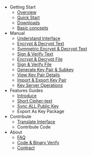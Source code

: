 - Getting Start
    - [Overview](overview.md)
    - [Quick Start](quick-start.md)
    - [Downloads](downloads.md)
    - [Basic concepts](basic-concepts.md)
- Manual
    - [Understand Interface](manual/understand-interface.md)
    - [Encrypt & Decrypt Text](manual/encrypt-decrypt-text.md)
    - [Symmetric Encrypt & Decrypt Text](manual/symmetric-encrypt-decrypt-text.md)
    - [Sign & Verify Text](manual/sign-verify-text.md)
    - [Encrypt & Decrypt File](manual/encrypt-decrypt-file.md)
    - [Sign & Verify File](manual/sign-verify-file.md)
    - [Generate Key Pair & Subkey](manual/generate-key.md)
    - [View Key Pair Details](manual/view-keypair-info.md)
    - [Import & Export Key Pair](manual/import-export-key-pair.md)
    - [Key Server Operations](manual/key-server-operations.md)
- Features Guides
    - [Introduce](features/introduce.md)
    - [Short Cipher-text](features/short-ciphertext.md)
    - [Sync ALL Public Key](features/sync-all-public-keys.md)
    - Export As Key Package
- Contribute
    - [Translate Interface](translate-interface.md)
    - Contribute Code
- About
    - [FAQ](faq.md)
    - [Code & Binary Verify](about/code-binary-verify.md)
    - [Contract](contract.md)
